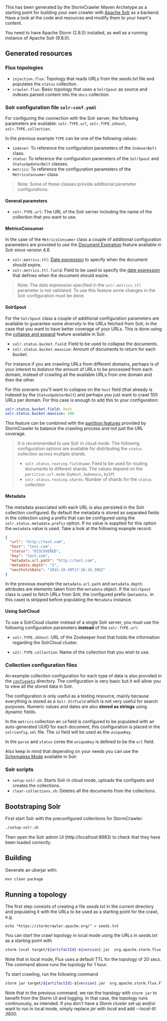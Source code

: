 This has been generated by the StormCrawler Maven Archetype as a starting point for building your own crawler with [Apache Solr](https://solr.apache.org/) as a backend.
Have a look at the code and resources and modify them to your heart's content.

You need to have Apache Storm (2.8.0) installed, as well as a running instance of Apache Solr (9.8.0).

## Generated resources

### Flux topologies

- `injection.flux`: Topology that reads URLs from the _seeds.txt_ file and populates the `status` collection.
- `crawler.flux`: Basic topology that uses a `SolrSpout` as source and indexes parsed content into the `docs` collection.

### Solr configuration file `solr-conf.yaml`

For configuring the connection with the Solr server, the following parameters are available: `solr.TYPE.url`, `solr.TYPE.zkhost`, `solr.TYPE.collection`.

In the previous example `TYPE` can be one of the following values:

* `indexer`: To reference the configuration parameters of the `IndexerBolt` class.
* `status`: To reference the configuration parameters of the `SolrSpout` and `StatusUpdaterBolt` classes.
* `metrics`: To reference the configuration parameters of the `MetricsConsumer` class.

> Note: Some of these classes provide additional parameter configurations.

#### General parameters

* `solr.TYPE.url`: The URL of the Solr server including the name of the collection that you want to use.

#### MetricsConsumer

In the case of the `MetricsConsumer` class a couple of additional configuration parameters are provided to use the [Document Expiration](https://lucidworks.com/blog/document-expiration/) feature available in Solr since version 4.8.

* `solr.metrics.ttl`: [Date expression](https://cwiki.apache.org/confluence/display/solr/Working+with+Dates) to specify when the document should expire.
* `solr.metrics.ttl.field`: Field to be used to specify the [date expression](https://cwiki.apache.org/confluence/display/solr/Working+with+Dates) that defines when the document should expire.

> Note: The date expression specified in the `solr.metrics.ttl` parameter is not validated. To use this feature some changes in the Solr configuration must be done.

#### SolrSpout

For the `SolrSpout` class a couple of additional configuration parameters are available to guarantee some *diversity* in the URLs fetched from Solr, in the case that you want to have better coverage of your URLs. This is done using the [collapse and expand](https://cwiki.apache.org/confluence/display/solr/Collapse+and+Expand+Results) feature available in Solr.

* `solr.status.bucket.field`: Field to be used to collapse the documents.
* `solr.status.bucket.maxsize`: Amount of documents to return for each *bucket*.

For instance if you are crawling URLs from different domains, perhaps is of your interest to *balance* the amount of URLs to be processed from each domain, instead of crawling all the available URLs from one domain and then the other.

For this scenario you'll want to collapse on the `host` field (that already is indexed by the `StatusUpdaterBolt`) and perhaps you just want to crawl 100 URLs per domain. For this case is enough to add this to your configuration:

```yaml
solr.status.bucket.field: host
solr.status.bucket.maxsize: 100
```

This feature can be combined with the [partition features](https://github.com/apache/stormcrawler/wiki/Configuration#fetching-and-partitioning) provided by StormCrawler to balance the crawling process and not just the URL coverage.

> It is recommended to use Solr in cloud mode. The following configuration options are available for distributing the `status` collection across multiple shards.
> * `solr.status.routing.fieldname`: Field to be used for routing documents to different shards. The values depend on the `partition.url.mode` (`byHost`, `byDomain`, `byIP`)
> * `solr.status.routing.shards`: Number of shards for the `status` collection

#### Metadata

The metadata associated with each URL is also persisted in the Solr collection configured. By default the metadata is stored as separated fields in the collection using a prefix that can be configured using the `solr.status.metadata.prefix` option. If no value is supplied for this option the `metadata` value is used. Take a look at the following example record:

```json
{
  "url": "http://test.com",
  "host": "test.com",
  "status": "DISCOVERED",
  "key": "test.com",
  "metadata.url.path": "http://test.com",
  "metadata.depth": "1",
  "nextFetchDate": "2015-10-30T17:26:34.386Z"
}
```

In the previous example the `metadata.url.path` and `metadata.depth` attributes are elements taken from the `metadata` object. If the `SolrSpout` class is used to fetch URLs from Solr, the configured prefix (`metadata.` in this case) is stripped before populating the `Metadata` instance.

#### Using SolrCloud

To use a SolrCloud cluster instead of a single Solr server, you must use the following configuration parameters **instead** of the `solr.TYPE.url`:

* `solr.TYPE.zkhost`: URL of the Zookeeper host that holds the information regarding the SolrCloud cluster.

* `solr.TYPE.collection`: Name of the collection that you wish to use.

### Collection configuration files

An example collection configuration for each type of data is also provided in the [`configsets`](configsets) directory. The configuration is very basic but it will allow you to view all the stored data in Solr.

The configuration is only useful as a testing resource, mainly because everything is stored as a `Solr.StrField` which is not very useful for search purposes. Numeric values and dates are also **stored as strings** using dynamic fields.

In the `metrics` collection an `id` field is configured to be populated with an auto-generated UUID for each document, this configuration is placed in the `solrconfig.xml` file. The `id` field will be used as the `uniqueKey`.

In the `parse` and `status` cores the `uniqueKey` is defined to be the `url` field.

Also keep in mind that depending on your needs you can use the [Schemaless Mode](https://cwiki.apache.org/confluence/display/solr/Schemaless+Mode) available in Solr.

### Solr scripts

* `setup-solr.sh`: Starts Solr in cloud mode, uploads the configsets and creates the collections.
* `clear-collections.sh`: Deletes all the documents from the collections.

## Bootstraping Solr

First start Solr with the preconfigured collections for StormCrawler:

```sh
./setup-solr.sh
```

Then open the Solr admin UI (http://localhost:8983) to check that they have been loaded correctly.

## Building

Generate an uberjar with:

``` sh
mvn clean package
```

## Running a topology

The first step consists of creating a file _seeds.txt_ in the current directory and populating it with the URLs
to be used as a starting point for the crawl, e.g.

`echo "https://stormcrawler.apache.org/" > seeds.txt`

You can start the crawl topology in local mode using the URLs in _seeds.txt_ as a starting point with

``` sh
storm local target/${artifactId}-${version}.jar  org.apache.storm.flux.Flux injection.flux --local-ttl 3600
```

Note that in local mode, Flux uses a default TTL for the topology of 20 secs. The command above runs the topology for 1 hour.

To start crawling, run the following command

``` sh
storm jar target/${artifactId}-${version}.jar  org.apache.storm.flux.Flux crawler.flux
```

Note that in the previous command, we ran the topology with `storm jar` to benefit from the Storm UI and logging. In that case, the topology runs continuously, as intended.
If you don't have a Storm cluster set up and/or want to run in local mode, simply replace _jar_ with _local_ and add _--local-ttl 3600_.
